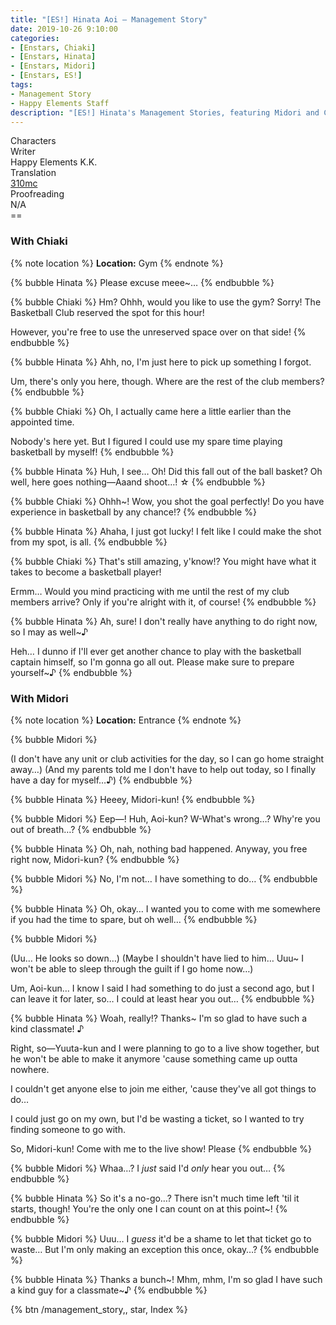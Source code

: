 ```yaml
---
title: "[ES!] Hinata Aoi – Management Story"
date: 2019-10-26 9:10:00
categories:
- [Enstars, Chiaki]
- [Enstars, Hinata]
- [Enstars, Midori]
- [Enstars, ES!]
tags:
- Management Story
- Happy Elements Staff
description: "[ES!] Hinata's Management Stories, featuring Midori and Chiaki."
---
```

<div class="three-wrapper" style="--storyColor:#965e7d;--storyColor-rgb:150,94,125;--storyColor-h:326.8;--storyColor-s: 23%;--storyColor-l:47.8%;">
    <div class="info-area">
        <div class="info">
            <div class="info-item characters">
                <div class="label">
                    Characters
                </div>
                <div class="value">
								<a href="/categories/Enstars/Hinata" character="Hinata"></a>
                <a href="/categories/Enstars/Midori" character="Midori"></a>
                <a href="/categories/Enstars/Chiaki" character="Chiaki"></a>
                </div>
            </div>
            <div class="info-item one">
                <div class="label">
                    Writer
                </div>
                <div class="value">
                    Happy Elements K.K.
                </div>
            </div>
            <div class="info-item two">
                <div class="label">
                    Translation
                </div>
                <div class="value">
                    <a href="/about">310mc</a>
                </div>
            </div>
            <div class="info-item three">
                <div class="label">
                   Proofreading
                </div>
                <div class="value">
                    N/A
                </div>
            </div>
        </div>
    </div>
</div>

<!-- more -->
<link rel="stylesheet" href="">
==

### With Chiaki

{% note location %}
**Location:** Gym
{% endnote %}

{% bubble Hinata %}
Please excuse meee~…
{% endbubble %}

{% bubble Chiaki %}
Hm? Ohhh, would you like to use the gym? Sorry! The Basketball Club reserved the spot for this hour!

However, you're free to use the unreserved space over on that side!
{% endbubble %}

{% bubble Hinata %}
Ahh, no, I'm just here to pick up something I forgot.

Um, there's only you here, though. Where are the rest of the club members?
{% endbubble %}

{% bubble Chiaki %}
Oh, I actually came here a little earlier than the appointed time.

Nobody's here yet. But I figured I could use my spare time playing basketball by myself!
{% endbubble %}

{% bubble Hinata %}
Huh, I see… Oh! Did this fall out of the ball basket? Oh well, here goes nothing—Aaand shoot…! ☆
{% endbubble %}

{% bubble Chiaki %}
Ohhh~! Wow, you shot the goal perfectly! Do you have experience in basketball by any chance!?
{% endbubble %}

{% bubble Hinata %}
Ahaha, I just got lucky! I felt like I could make the shot from my spot, is all.
{% endbubble %}

{% bubble Chiaki %}
That's still amazing, y'know!? You might have what it takes to become a basketball player!

Ermm… Would you mind practicing with me until the rest of my club members arrive? Only if you're alright with it, of course!
{% endbubble %}

{% bubble Hinata %}
Ah, sure! I don't really have anything to do right now, so I may as well~♪

Heh… I dunno if I'll ever get another chance to play with the basketball captain himself, so I'm gonna go all out. Please make sure to prepare yourself~♪
{% endbubble %}

### With Midori

{% note location %}
**Location:** Entrance
{% endnote %}

{% bubble Midori %}
<th>(I don't have any unit or club activities for the day, so I can go home straight away…)</th>

<th>(And my parents told me I don't have to help out today, so I finally have a day for myself…♪)</th>
{% endbubble %}

{% bubble Hinata %}
Heeey, Midori-kun!
{% endbubble %}

{% bubble Midori %}
Eep—! Huh, Aoi-kun? W-What's wrong…? Why're you out of breath…?
{% endbubble %}

{% bubble Hinata %}
Oh, nah, nothing bad happened. Anyway, you free right now, Midori-kun?
{% endbubble %}

{% bubble Midori %}
No, I'm not… I have something to do…
{% endbubble %}

{% bubble Hinata %}
Oh, okay… I wanted you to come with me somewhere if you had the time to spare, but oh well…
{% endbubble %}

{% bubble Midori %}
<th>(Uu… He looks so down…)</th>

<th>(Maybe I shouldn't have lied to him… Uuu~ I won't be able to sleep through the guilt if I go home now…)</th>

Um, Aoi-kun… I know I said I had something to do just a second ago, but I can leave it for later, so… I could at least hear you out…
{% endbubble %}

{% bubble Hinata %}
Woah, really!? Thanks~ I'm so glad to have such a kind classmate! ♪

Right, so—Yuuta-kun and I were planning to go to a live show together, but he won't be able to make it anymore 'cause something came up outta nowhere.

I couldn't get anyone else to join me either, 'cause they've all got things to do…

I could just go on my own, but I'd be wasting a ticket, so I wanted to try finding someone to go with.

So, Midori-kun! Come with me to the live show! Please
{% endbubble %}

{% bubble Midori %}
Whaa…? I *just* said I'd *only* hear you out…
{% endbubble %}

{% bubble Hinata %}
So it's a no-go…? There isn't much time left 'til it starts, though! You're the only one I can count on at this point~!
{% endbubble %}

{% bubble Midori %}
Uuu… I *guess* it'd be a shame to let that ticket go to waste… But I'm only making an exception this once, okay…?
{% endbubble %}

{% bubble Hinata %}
Thanks a bunch\~! Mhm, mhm, I'm so glad I have such a kind guy for a classmate\~♪
{% endbubble %}

<div toc>{% btn /management_story,, star, Index %}</div>
